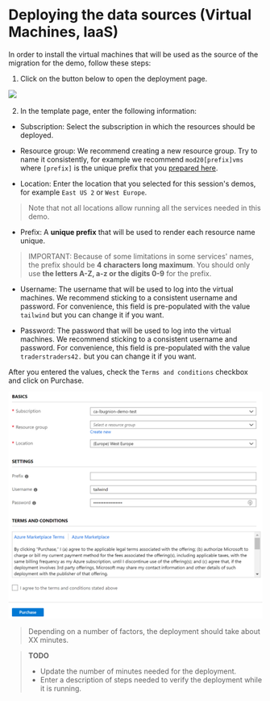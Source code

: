 # Deploying the data sources (Virtual Machines, IaaS)

In order to install the virtual machines that will be used as the source of the migration for the demo, follow these steps:

1. Click on the button below to open the deployment page.

<a href="https://portal.azure.com/#create/Microsoft.Template/uri/https%3A%2F%2Fraw.githubusercontent.com%2Flbugnion%2Ftempo-mod20-templates%2Fmaster%2Fazuredeploy-vms.json" target="_blank">
    <img src="http://azuredeploy.net/deploybutton.png"/>
</a>

2. In the template page, enter the following information:

- Subscription: Select the subscription in which the resources should be deployed.
    
- Resource group: We recommend creating a new resource group. Try to name it consistently, for example we recommend `mod20[prefix]vms` where `[prefix]` is the unique prefix that you [prepared here](#prefix).
    
- Location: Enter the location that you selected for this session's demos, for example `East US 2` or `West Europe`.

> Note that not all locations allow running all the services needed in this demo.

- Prefix: A **unique prefix** that will be used to render each resource name unique.

> IMPORTANT: Because of some limitations in some services' names, the prefix should be **4 characters long maximum**. You should only use **the letters A-Z, a-z or the digits 0-9** for the prefix.

- Username: The username that will be used to log into the virtual machines. We recommend sticking to a consistent username and password. For convenience, this field is pre-populated with the value `tailwind` but you can change it if you want.

- Password: The password that will be used to log into the virtual machines. We recommend sticking to a consistent username and password. For convenience, this field is pre-populated with the value `traderstraders42.` but you can change it if you want.

After you entered the values, check the `Terms and conditions` checkbox and click on Purchase.

![Deployment template](./images/2019-09-22_22-39-05.png)

> Depending on a number of factors, the deployment should take about XX minutes.

> **TODO**
> - Update the number of minutes needed for the deployment.
> - Enter a description of steps needed to verify the deployment while it is running.
